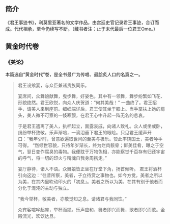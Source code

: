 ## 简介
《君王事迹书》，利莫里亚著名的文学作品，由宫廷史官记录君王事迹，合订而成。代代相承，至今仍续写不断。（藏书者注：止于末代最后一位君王Ome。） 


## 黄金时代卷

### 《美论》
本篇选自“黄金时代”卷，是全书最广为传唱、最脍炙人口的名篇之一。

> 君王设飨宴，与众臣兼诸贵族同乐。
> 
> 宴席间，众舞娘献舞，曳步舞，好姿色。其中有一领舞，舞步纷繁如飞花、形貌绝然。君王欣悦，向众人庆贺道：“何其美哉！”
> 一曲终了。君王招手，请美人来到座前。细细端详后，君王使其坐于膝上。当手掌扶上她的肩头，美人微不可察的一倏寒颤，在君王心中升起一阵无名的悲哀。
> 
> 于是君王遣离了美人，执杯起立，面露哀戚，向诸人致礼。众人或坐或卧，纷纷举杯致敬。乐声渐喑，一滴泪垂下君王的眼睑。只见君王缓声开口：“我年少时，曾意欲遍取世间的至美与极乐。赞此丰饶国土，美者唾手可得。
> “然倾世容貌，只待年岁渐长，终为烂肉骸骨；鲜美佳肴，曝之于空气，翌日变作腐臭的毒物。我便耽于万物色相，亦能察觉千百存有归还宇宙的呼气，将一切的印火与精魂自我身周携走。”
> 
> 宴厅静待，诸人不语。众舞娘皆正坐在厅堂下角，扬首倾听。
> 君王将酒杯引向这边：“往昔所察，美者，孑立待赏之事物也。如今方觉，美者之所以为美，在其内里吹动印火的「初息」。美者之所以为美，在其有别于他者而分化于混沌的主动与独立。
> 
> “我今举杯，敬美者，亦敬觉知之息。请诸君与我同饮。”
> 
> 众宾客喧哗起座，举杯而颂。乐声应和，舞者即兴而舞，歌者即兴而歌。金殿流光，欢饮达旦。